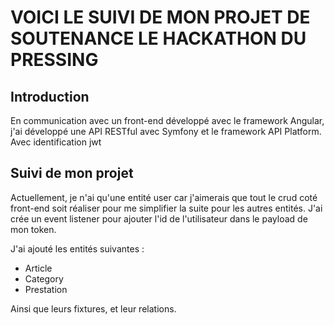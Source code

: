 # VOICI LE SUIVI DE MON PROJET DE SOUTENANCE LE HACKATHON DU PRESSING

## Introduction

En communication avec un front-end développé avec le framework Angular, j'ai développé une API RESTful avec Symfony et le framework API Platform. Avec identification jwt

## Suivi de mon projet

Actuellement, je n'ai qu'une entité user car j'aimerais que tout le crud coté front-end soit réaliser pour me simplifier la suite pour les autres entités. J'ai crée un event listener pour ajouter l'id de l'utilisateur dans le payload de mon token.

J'ai ajouté les entités suivantes :

- Article
- Category
- Prestation

Ainsi que leurs fixtures, et leur relations.
